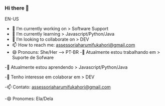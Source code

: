 ### Hi there 👋

EN-US

- 🔭 I’m currently working on > Software Support
- 🌱 I’m currently learning > Javascript/Python/Java
- 👯 I’m looking to collaborate on > DEV
- 📫 How to reach me: assessoriaharumifukahori@gmail.com
- 😄 Pronouns: She/Her
-->
PT-BR
-🔭 Atualmente estou trabalhando em > Suporte de Sofware

-🌱 Atualmente estou aprendendo > Javascript/Python/Java

-👯 Tenho interesse em colaborar em > DEV

-📫 Contato: assessoriaharumifukahori@gmail.com

-😄 Pronomes: Ela/Dela
